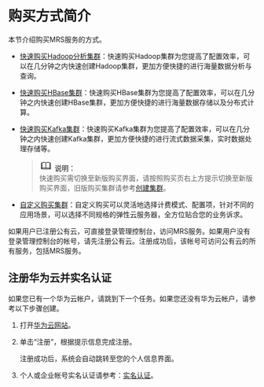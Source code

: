 # 购买方式简介<a name="ZH-CN_TOPIC_0173606689"></a>

本节介绍购买MRS服务的方式。

-   [快速购买Hadoop分析集群](快速购买Hadoop分析集群.md)：快速购买Hadoop集群为您提高了配置效率，可以在几分钟之内快速创建Hadoop集群，更加方便快捷的进行海量数据分析与查询。
-   [快速购买HBase集群](快速购买HBase集群.md)：快速购买HBase集群为您提高了配置效率，可以在几分钟之内快速创建HBase集群，更加方便快捷的进行海量数据存储以及分布式计算。
-   [快速购买Kafka集群](快速购买Kafka集群.md)：快速购买Kafka集群为您提高了配置效率，可以在几分钟之内快速创建Kafka集群，更加方便快捷的进行流式数据采集，实时数据处理存储等。

    >![](public_sys-resources/icon-note.gif) **说明：**   
    >快速购买需切换至新版购买界面，请按照购买页右上方提示切换至新版购买界面，旧版购买集群请参考[创建集群](创建集群.md)。  

-   [自定义购买集群](自定义购买集群.md)：自定义购买可以灵活地选择计费模式、配置项，针对不同的应用场景，可以选择不同规格的弹性云服务器，全方位贴合您的业务诉求。

如果用户已注册公有云，可直接登录管理控制台，访问MRS服务。如果用户没有登录管理控制台的帐号，请先注册公有云。注册成功后，该帐号可访问公有云的所有服务，包括MRS服务。

## 注册华为云并实名认证<a name="section2977629415"></a>

如果您已有一个华为云帐户，请跳到下一个任务。如果您还没有华为云帐户，请参考以下步骤创建。

1.  打开[华为云网站](https://www.huaweicloud.com/)。
2.  单击“注册”，根据提示信息完成注册。

    注册成功后，系统会自动跳转至您的个人信息界面。

3.  个人或企业帐号实名认证请参考：[实名认证](https://support.huaweicloud.com/usermanual-account/zh-cn_topic_0077914254.html)。

